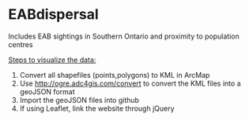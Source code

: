 # EABdispersal
Includes EAB sightings in Southern Ontario and proximity to population centres

<u> Steps to visualize the data: </u>
1) Convert all shapefiles (points,polygons) to KML in ArcMap
2) Use http://ogre.adc4gis.com/convert to convert the KML files into a geoJSON format
3) Import the geoJSON files into github
4) If using Leaflet, link the website through jQuery
